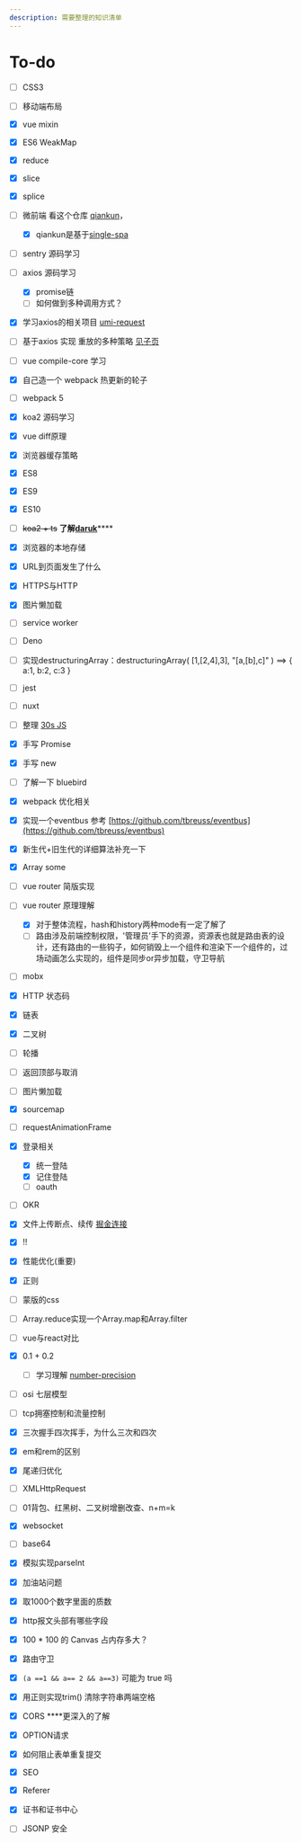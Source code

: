 ```yaml
---
description: 需要整理的知识清单
---
```


# To-do

* [ ] CSS3
* [ ] 移动端布局
* [x] vue mixin
* [x] ES6 WeakMap
* [x] reduce
* [x] slice
* [x] splice
* [ ] 微前端 看这个仓库 [qiankun](https://github.com/umijs/qiankun)，
  * [x] qiankun是基于[single-spa](https://github.com/CanopyTax/single-spa)
* [ ] sentry 源码学习
* [ ] axios 源码学习
  * [x] promise链
  * [ ] 如何做到多种调用方式？
* [x] 学习axios的相关项目 [umi-request](https://github.com/umijs/umi-request)
* [ ] 基于axios 实现 重放的多种策略 [见子页](axios-zhong-fang-duo-zhong-ce-lve.md)
* [ ] vue compile-core 学习
* [x] 自己造一个 webpack  热更新的轮子
* [ ] webpack 5
* [x] koa2 源码学习
* [x] vue diff原理
* [x] 浏览器缓存策略
* [x] ES8
* [x] ES9
* [x] ES10
* [ ] ~~koa2 + ts~~ **了解**[**daruk**](https://github.com/darukjs/daruk)\*\*\*\*
* [x] 浏览器的本地存储
* [x] URL到页面发生了什么
* [x] HTTPS与HTTP
* [x] 图片懒加载
* [ ] service worker
* [ ] Deno
* [ ] 实现destructuringArray：destructuringArray\( \[1,\[2,4\],3\], "\[a,\[b\],c\]" \) ==&gt; { a:1, b:2, c:3 }
* [ ] jest
* [ ] nuxt
* [ ] 整理 [30s JS ](https://www.30secondsofcode.org/)
* [x] 手写 Promise
* [x] 手写 new
* [ ] 了解一下 bluebird
* [x] webpack 优化相关
* [x] 实现一个eventbus 参考 [https://github.com/tbreuss/eventbus](https://github.com/tbreuss/eventbus)
* [x] 新生代+旧生代的详细算法补充一下
* [x] Array some
* [ ] vue router 简版实现
* [ ] vue router 原理理解
  * [x] 对于整体流程，hash和history两种mode有一定了解了
  * [ ] 路由涉及前端控制权限，'管理员'手下的资源，资源表也就是路由表的设计，还有路由的一些钩子，如何销毁上一个组件和渲染下一个组件的，过场动画怎么实现的，组件是同步or异步加载，守卫导航
* [ ] mobx
* [x] HTTP 状态码
* [x] 链表
* [x] 二叉树
* [ ] 轮播
* [ ] 返回顶部与取消
* [ ] 图片懒加载
* [x] sourcemap
* [ ] requestAnimationFrame
* [x] 登录相关
  * [x] 统一登陆
  * [x] 记住登陆
  * [ ] oauth
* [ ] OKR
* [x] 文件上传断点、续传 [掘金连接](https://juejin.im/post/5dff8a26e51d4558105420ed#heading-26)
* [x] !!
* [x] 性能优化\(重要\)
* [x] 正则
* [ ] 蒙版的css
* [ ] Array.reduce实现一个Array.map和Array.filter
* [ ] vue与react对比
* [x] 0.1 + 0.2 
  * [ ] 学习理解 [number-precision](https://github.com/nefe/number-precision)
* [ ] osi 七层模型
* [ ] tcp拥塞控制和流量控制
* [x] 三次握手四次挥手，为什么三次和四次
* [x] em和rem的区别
* [x] 尾递归优化
* [ ] XMLHttpRequest
* [ ] 01背包、红黑树、二叉树增删改查、n+m=k
* [x] websocket
* [ ] base64
* [x] 模拟实现parseInt
* [x] 加油站问题
* [x] 取1000个数字里面的质数
* [x] http报文头部有哪些字段
* [x] 100 \* 100 的 Canvas 占内存多大？
* [x] 路由守卫
* [x] `(a ==1 && a== 2 && a==3)` 可能为 true 吗
* [x] 用正则实现trim\(\) 清除字符串两端空格
* [x] CORS ****更深入的了解
* [x] OPTION请求
* [x] 如何阻止表单重复提交
* [x] SEO
* [x] Referer
* [x] 证书和证书中心
* [ ] JSONP 安全







